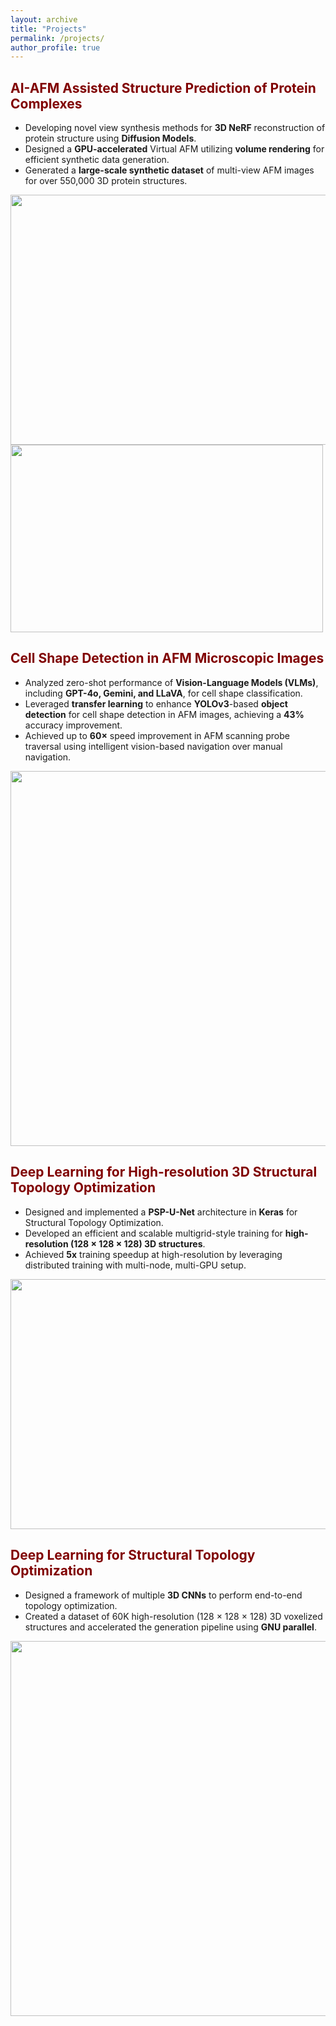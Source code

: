 ```yaml
---
layout: archive
title: "Projects"
permalink: /projects/
author_profile: true
---
```


## <span style="color:maroon;"> AI-AFM Assisted Structure Prediction of Protein Complexes </span> 
* Developing novel view synthesis methods for **3D NeRF** reconstruction of protein structure using **Diffusion Models**.
* Designed a **GPU-accelerated** Virtual AFM utilizing **volume rendering** for efficient synthetic data generation.
* Generated a **large-scale synthetic dataset** of multi-view AFM images for over 550,000 3D protein structures.

<img src="https://jaydeepradejd.github.io/images/Projects/virtualAFM.png" width="800" height="400"/>

<img src="https://jaydeepradejd.github.io/images/Projects/upfusion_predictions.png" width="500" height="300"/>
<!-- ![virtual AFM pipeline](https://jaydeepradejd.github.io/images/Projects/virtual_AFM_pipeline.png) ![virtual AFM](https://jaydeepradejd.github.io/images/Projects/virtual_AFM.png) -->

<!-- ![prediction](https://jaydeepradejd.github.io/images/Projects/upfusion_predictions.png) -->
## <span style="color:maroon;"> Cell Shape Detection in AFM Microscopic Images </span> 
* Analyzed zero-shot performance of **Vision-Language Models (VLMs)**, including **GPT-4o, Gemini, and LLaVA**, for cell shape classification.
* Leveraged **transfer learning** to enhance **YOLOv3**-based **object detection** for cell shape detection in AFM images, achieving a **43%** accuracy improvement.
* Achieved up to **60×** speed improvement in AFM scanning probe traversal using intelligent vision-based navigation over manual navigation.

<img src="https://jaydeepradejd.github.io/images/Projects/cell_shape_detection_overview.png" width="800" height="600"/>
<!-- ![Overview](https://jaydeepradejd.github.io/images/Projects/cell_shape_detectiojn_overview.png) -->

## <span style="color:maroon;"> Deep Learning for High-resolution 3D Structural Topology Optimization </span> 
* Designed and implemented a **PSP-U-Net** architecture in **Keras** for Structural Topology Optimization.
* Developed an efficient and scalable multigrid-style training for **high-resolution (128 × 128 × 128) 3D structures**.
* Achieved **5x** training speedup at high-resolution by leveraging distributed training with multi-node, multi-GPU setup.

<img src="https://jaydeepradejd.github.io/images/Projects/multigrid.png" width="600" height="400"/>
<!-- ![Overview](https://jaydeepradejd.github.io/images/Projects/multigrid.png) -->

## <span style="color:maroon;"> Deep Learning for Structural Topology Optimization </span> 
* Designed a framework of multiple **3D CNNs** to perform end-to-end topology optimization.
* Created a dataset of 60K high-resolution (128 × 128 × 128) 3D voxelized structures and accelerated the generation pipeline using **GNU parallel**.

<img src="https://jaydeepradejd.github.io/images/Projects/topopt_overview.png" width="800" height="600"/>
<!-- ![Overview](https://jaydeepradejd.github.io/images/Projects/topopt_overview.png) -->
